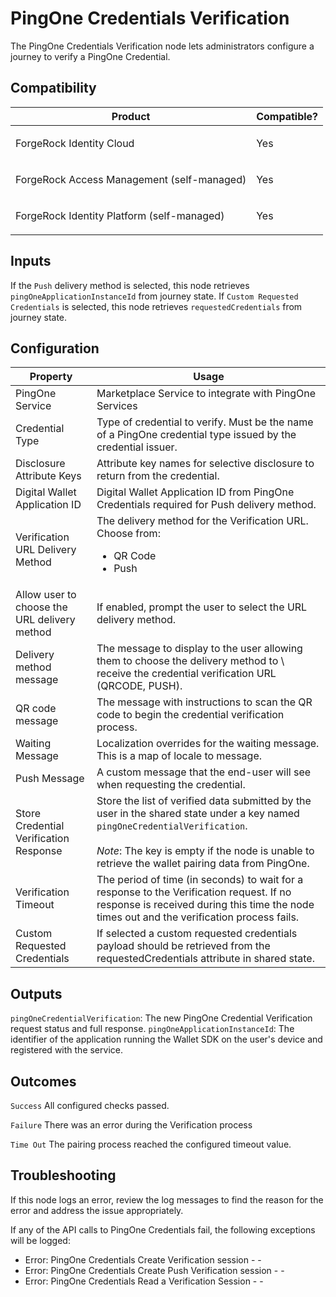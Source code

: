 # PingOne Credentials Verification

The PingOne Credentials Verification node lets administrators configure a journey to verify a PingOne Credential.

## Compatibility

<table>
  <colgroup>
    <col>
    <col>
  </colgroup>
  <thead>
  <tr>
    <th>Product</th>
    <th>Compatible?</th>
  </tr>
  </thead>
  <tbody>
  <tr>
    <td><p>ForgeRock Identity Cloud</p></td>
    <td><p><span>Yes</span></p></td>
  </tr>
  <tr>
    <td><p>ForgeRock Access Management (self-managed)</p></td>
    <td><p><span>Yes</span></p></td>
  </tr>
  <tr>
    <td><p>ForgeRock Identity Platform (self-managed)</p></td>
    <td><p><span>Yes</span></p></td>
  </tr>
  </tbody>
</table>

## Inputs

If the `Push` delivery method is selected, this node retrieves `pingOneApplicationInstanceId` from journey state.
If `Custom Requested Credentials` is selected, this node retrieves `requestedCredentials` from journey state. 

## Configuration

<table>
  <thead>
    <th>Property</th>
    <th>Usage</th>
  </thead>
  <tbody>
    <tr>
      <td>PingOne Service</td>
      <td>Marketplace Service to integrate with PingOne Services
      </td>
    </tr>
  <tr>
    <td>Credential Type</td>
    <td>Type of credential to verify. Must be the name of a PingOne credential type issued by the credential issuer.
</td>
  </tr>
     <tr>
      <td>Disclosure Attribute Keys</td>
      <td>Attribute key names for selective disclosure to return from the credential.
</td>
    </tr>
     <tr>
      <td>Digital Wallet Application ID</td>
      <td>Digital Wallet Application ID from PingOne Credentials required for Push delivery method.
</td>
    </tr>
     <tr>
      <td>Verification URL Delivery Method</td>
      <td>The delivery method for the Verification URL. Choose from: <br>

- QR Code
- Push

</td>
    </tr>
     <tr>
      <td>Allow user to choose the URL delivery method</td>
      <td>If enabled, prompt the user to select the URL delivery method.</td>
    </tr>
     <tr>
      <td>Delivery method message</td>
      <td>The message to display to the user allowing them to choose the delivery method to \
  receive the credential verification URL (QRCODE, PUSH).</td>
    </tr>
     <tr>
      <td>QR code message</td>
      <td>The message with instructions to scan the QR code to begin the credential verification process.</td>
    </tr>
    <tr>
      <td>Waiting Message</td>
      <td>Localization overrides for the waiting message. This is a map of locale to message.</td>
    </tr>
    <tr>
      <td>Push Message</td>
      <td>A custom message that the end-user will see when requesting the credential.</td>
    </tr>
     <tr>
      <td>Store Credential Verification Response</td>
      <td>Store the list of verified data submitted by the user in the shared state under a key
  named <code>pingOneCredentialVerification</code>.<br><br>
  <em>Note</em>: The key is empty if the node is unable to retrieve the wallet pairing data from PingOne.
</td>
    </tr>
    <tr>
      <td>Verification Timeout</td>
      <td>The period of time (in seconds) to wait for a response to the Verification request. If no
  response is received during this time the node times out and the verification process fails.
      </td>
    </tr>
    <tr>
<td>Custom Requested Credentials</td>
<td>If selected a custom requested credentials payload should be retrieved from the 
  requestedCredentials attribute in shared state.
</td>
</tr>
  </tbody>
</table>

## Outputs

`pingOneCredentialVerification`: The new PingOne Credential Verification
request status and full response.
`pingOneApplicationInstanceId`: The identifier of the application running the Wallet SDK on the user's device and registered with the service.

## Outcomes

`Success`
All configured checks passed.

`Failure`
There was an error during the Verification process

`Time Out`
The pairing process reached the configured timeout value.

## Troubleshooting

If this node logs an error, review the log messages to find the reason for the error and address the issue
appropriately.

If any of the API calls to PingOne Credentials fail, the following exceptions will be logged:

* Error: PingOne Credentials Create Verification session - <Status Code> - <Response Body> 
* Error: PingOne Credentials Create Push Verification session - <Status Code> - <Response Body>
* Error: PingOne Credentials Read a Verification Session - <Status Code> - <Response Body> 